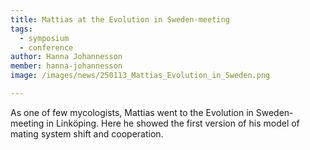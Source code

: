 ```yaml
---
title: Mattias at the Evolution in Sweden-meeting
tags:
  - symposium
  - conference
author: Hanna Johannesson
member: hanna-johannesson
image: /images/news/250113_Mattias_Evolution_in_Sweden.png

---
```


As one of few mycologists, Mattias went to the Evolution in Sweden-meeting in Linköping. Here he showed the first version of his model of mating system shift and cooperation. 